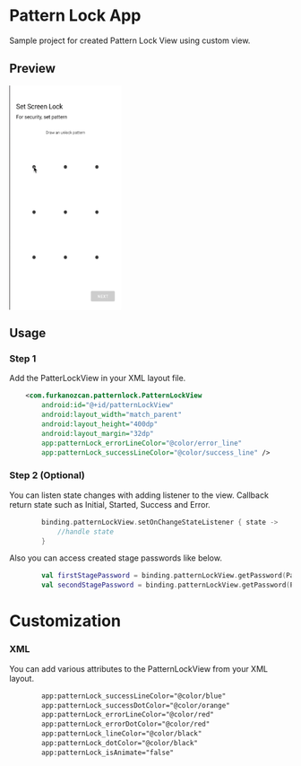 # Pattern Lock App

Sample project for created Pattern Lock View using custom view.

## Preview

<img src="https://github.com/furkanozcan/pattern-lock/blob/main/preview/pattern_lock.gif" align="center" width="200" height="400" />

## Usage

### Step 1

Add the PatterLockView in your XML layout file.

```xml
    <com.furkanozcan.patternlock.PatternLockView
        android:id="@+id/patternLockView"
        android:layout_width="match_parent"
        android:layout_height="400dp"
        android:layout_margin="32dp"
        app:patternLock_errorLineColor="@color/error_line"
        app:patternLock_successLineColor="@color/success_line" />
```

### Step 2 (Optional)

You can listen state changes with adding listener to the view. Callback return state such as Initial, Started, Success and Error.

```kotlin
        binding.patternLockView.setOnChangeStateListener { state ->
            //handle state
        }
```

Also you can access created stage passwords like below.

```kotlin
        val firstStagePassword = binding.patternLockView.getPassword(PatternViewStageState.FIRST)
        val secondStagePassword = binding.patternLockView.getPassword(PatternViewStageState.SECOND)
```

# Customization

### XML 

You can add various attributes to the PatternLockView from your XML layout.

```xml
        app:patternLock_successLineColor="@color/blue"
        app:patternLock_successDotColor="@color/orange"
        app:patternLock_errorLineColor="@color/red"
        app:patternLock_errorDotColor="@color/red"
        app:patternLock_lineColor="@color/black"
        app:patternLock_dotColor="@color/black"
        app:patternLock_isAnimate="false"
```
